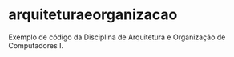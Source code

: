 # arquiteturaeorganizacao
Exemplo de código da Disciplina de Arquitetura e Organização de Computadores I.
